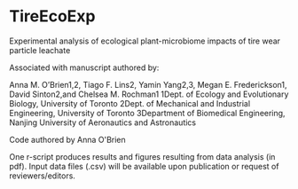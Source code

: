 # TireEcoExp
Experimental analysis of ecological plant-microbiome impacts of tire wear particle leachate

Associated with manuscript authored by:

Anna M. O’Brien1,2, Tiago F. Lins2, Yamin Yang2,3, Megan E. Frederickson1, David Sinton2,and Chelsea M. Rochman1
1Dept.  of Ecology and Evolutionary Biology, University of Toronto
2Dept.  of Mechanical and Industrial Engineering, University of Toronto
3Department of Biomedical Engineering, Nanjing University of Aeronautics and Astronautics

Code authored by Anna O'Brien

One r-script produces results and figures resulting from data analysis (in pdf).  Input data files (.csv) will be available upon publication or request of reviewers/editors.
